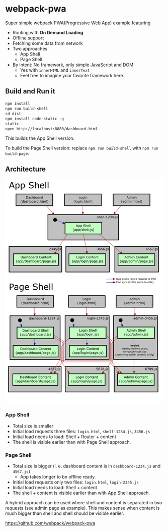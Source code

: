 # webpack-pwa

Super simple webpack PWA(Progressive Web App) example featuring

* Routing with **On Demand Loading**
* Offline support
* Fetching some data from network
* Two approaches
  * App Shell
  * Page Shell
* By intent: No framework, only simple JavaScript and DOM
  * Yes with `innerHTML` and `innerText`
  * Feel free to imagine your favorite framework here.

## Build and Run it

``` shell
npm install
npm run build-shell
cd dist
npm install node-static -g
static
open http://localhost:8080/dashboard.html
```

This builds the App Shell version.

To build the Page Shell version: replace `npm run build-shell` with `npm run build-page`.

## Architecture

![app shell vs page shell](images/app-vs-page-shell.png)

### App Shell

* Total size is smaller
* Initial load requests three files: `login.html`, `shell-1234.js`, `3456.js`
* Initial load needs to load: Shell + Router + content
* The shell is visible earlier than with Page Shell approach.

### Page Shell

* Total size is bigger (i. e. dashboard content is in `dashboard-1234.js` and `4567.js`)
  * App takes longer to be offline ready.
* Initial load requests only two files: `login.html`, `login-2345.js`
* Initial load needs to load: Shell + content
* The shell + content is visible earlier than with App Shell approach.

A hybrid approach can be used where shell and content is separated in two requests (see admin page as example). This makes sense when content is much bigger than shell and shell should be visible earlier.

https://github.com/webpack/webpack-pwa
